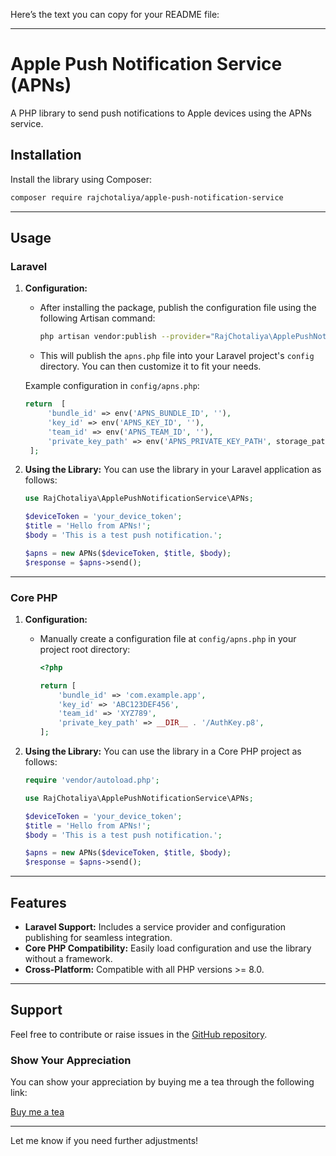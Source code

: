 Here’s the text you can copy for your README file:

---

# Apple Push Notification Service (APNs)

A PHP library to send push notifications to Apple devices using the APNs service.

## Installation

Install the library using Composer:

```bash
composer require rajchotaliya/apple-push-notification-service
```

---

## Usage

### Laravel
1. **Configuration:**
   - After installing the package, publish the configuration file using the following Artisan command:
     ```bash
     php artisan vendor:publish --provider="RajChotaliya\ApplePushNotificationService\ApplePushNotificationServiceProvider"
     ```
   - This will publish the `apns.php` file into your Laravel project's `config` directory. You can then customize it to fit your needs.

   Example configuration in `config/apns.php`:
   ```php
   return  [
        'bundle_id' => env('APNS_BUNDLE_ID', ''),
        'key_id' => env('APNS_KEY_ID', ''),
        'team_id' => env('APNS_TEAM_ID', ''),
        'private_key_path' => env('APNS_PRIVATE_KEY_PATH', storage_path('AuthKey.p8')),
    ];
   ```

2. **Using the Library:**
   You can use the library in your Laravel application as follows:
   ```php
   use RajChotaliya\ApplePushNotificationService\APNs;

   $deviceToken = 'your_device_token';
   $title = 'Hello from APNs!';
   $body = 'This is a test push notification.';

   $apns = new APNs($deviceToken, $title, $body);
   $response = $apns->send();
   ```

---

### Core PHP
1. **Configuration:**
   - Manually create a configuration file at `config/apns.php` in your project root directory:
     ```php
     <?php

     return [
         'bundle_id' => 'com.example.app',
         'key_id' => 'ABC123DEF456',
         'team_id' => 'XYZ789',
         'private_key_path' => __DIR__ . '/AuthKey.p8',
     ];
     ```

2. **Using the Library:**
   You can use the library in a Core PHP project as follows:
   ```php
   require 'vendor/autoload.php';

   use RajChotaliya\ApplePushNotificationService\APNs;

   $deviceToken = 'your_device_token';
   $title = 'Hello from APNs!';
   $body = 'This is a test push notification.';

   $apns = new APNs($deviceToken, $title, $body);
   $response = $apns->send();
   ```

---

## Features
- **Laravel Support:** Includes a service provider and configuration publishing for seamless integration.
- **Core PHP Compatibility:** Easily load configuration and use the library without a framework.
- **Cross-Platform:** Compatible with all PHP versions >= 8.0.

---

## Support

Feel free to contribute or raise issues in the [GitHub repository](https://github.com/RajChotaliya/apple-push-notification-service).

### Show Your Appreciation

You can show your appreciation by buying me a tea through the following link:

[Buy me a tea](https://drive.google.com/file/d/1-i7MNcvvixDv5C2qrnQJ0uFWdUbUvxI3/view?usp=sharing)

---

Let me know if you need further adjustments!